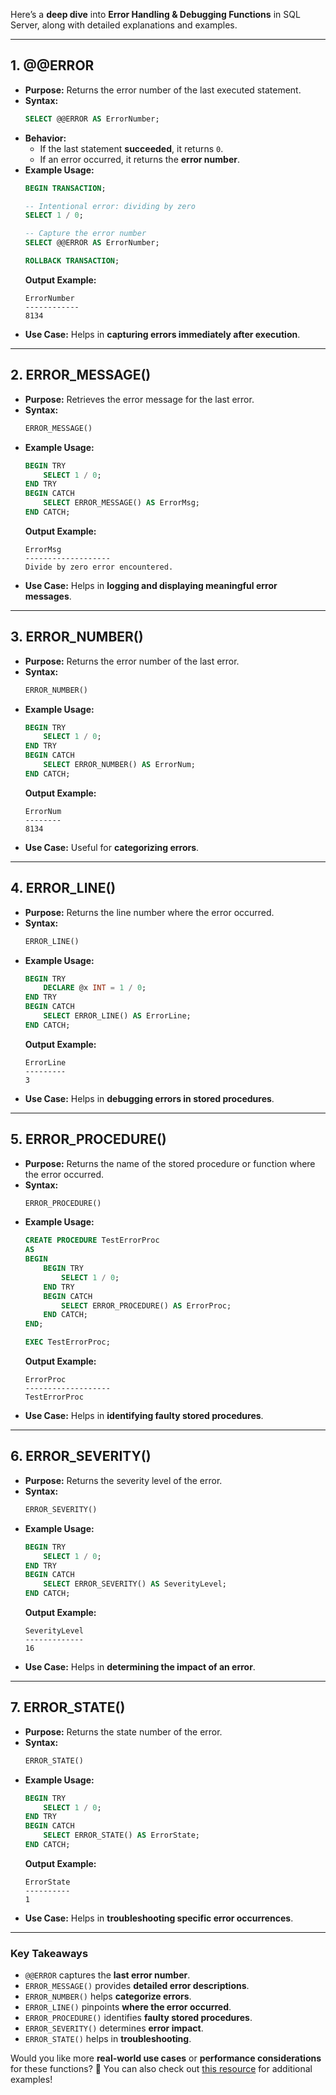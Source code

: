 Here’s a **deep dive** into **Error Handling & Debugging Functions** in SQL Server, along with detailed explanations and examples.

---

## **1. @@ERROR**
- **Purpose:** Returns the error number of the last executed statement.
- **Syntax:**
  ```sql
  SELECT @@ERROR AS ErrorNumber;
  ```
- **Behavior:**
  - If the last statement **succeeded**, it returns `0`.
  - If an error occurred, it returns the **error number**.
- **Example Usage:**
  ```sql
  BEGIN TRANSACTION;
  
  -- Intentional error: dividing by zero
  SELECT 1 / 0;
  
  -- Capture the error number
  SELECT @@ERROR AS ErrorNumber;
  
  ROLLBACK TRANSACTION;
  ```
  **Output Example:**  
  ```
  ErrorNumber
  ------------
  8134
  ```
- **Use Case:** Helps in **capturing errors immediately after execution**.

---

## **2. ERROR_MESSAGE()**
- **Purpose:** Retrieves the error message for the last error.
- **Syntax:**
  ```sql
  ERROR_MESSAGE()
  ```
- **Example Usage:**
  ```sql
  BEGIN TRY
      SELECT 1 / 0;
  END TRY
  BEGIN CATCH
      SELECT ERROR_MESSAGE() AS ErrorMsg;
  END CATCH;
  ```
  **Output Example:**  
  ```
  ErrorMsg
  -------------------
  Divide by zero error encountered.
  ```
- **Use Case:** Helps in **logging and displaying meaningful error messages**.

---

## **3. ERROR_NUMBER()**
- **Purpose:** Returns the error number of the last error.
- **Syntax:**
  ```sql
  ERROR_NUMBER()
  ```
- **Example Usage:**
  ```sql
  BEGIN TRY
      SELECT 1 / 0;
  END TRY
  BEGIN CATCH
      SELECT ERROR_NUMBER() AS ErrorNum;
  END CATCH;
  ```
  **Output Example:**  
  ```
  ErrorNum
  --------
  8134
  ```
- **Use Case:** Useful for **categorizing errors**.

---

## **4. ERROR_LINE()**
- **Purpose:** Returns the line number where the error occurred.
- **Syntax:**
  ```sql
  ERROR_LINE()
  ```
- **Example Usage:**
  ```sql
  BEGIN TRY
      DECLARE @x INT = 1 / 0;
  END TRY
  BEGIN CATCH
      SELECT ERROR_LINE() AS ErrorLine;
  END CATCH;
  ```
  **Output Example:**  
  ```
  ErrorLine
  ---------
  3
  ```
- **Use Case:** Helps in **debugging errors in stored procedures**.

---

## **5. ERROR_PROCEDURE()**
- **Purpose:** Returns the name of the stored procedure or function where the error occurred.
- **Syntax:**
  ```sql
  ERROR_PROCEDURE()
  ```
- **Example Usage:**
  ```sql
  CREATE PROCEDURE TestErrorProc
  AS
  BEGIN
      BEGIN TRY
          SELECT 1 / 0;
      END TRY
      BEGIN CATCH
          SELECT ERROR_PROCEDURE() AS ErrorProc;
      END CATCH;
  END;
  
  EXEC TestErrorProc;
  ```
  **Output Example:**  
  ```
  ErrorProc
  -------------------
  TestErrorProc
  ```
- **Use Case:** Helps in **identifying faulty stored procedures**.

---

## **6. ERROR_SEVERITY()**
- **Purpose:** Returns the severity level of the error.
- **Syntax:**
  ```sql
  ERROR_SEVERITY()
  ```
- **Example Usage:**
  ```sql
  BEGIN TRY
      SELECT 1 / 0;
  END TRY
  BEGIN CATCH
      SELECT ERROR_SEVERITY() AS SeverityLevel;
  END CATCH;
  ```
  **Output Example:**  
  ```
  SeverityLevel
  -------------
  16
  ```
- **Use Case:** Helps in **determining the impact of an error**.

---

## **7. ERROR_STATE()**
- **Purpose:** Returns the state number of the error.
- **Syntax:**
  ```sql
  ERROR_STATE()
  ```
- **Example Usage:**
  ```sql
  BEGIN TRY
      SELECT 1 / 0;
  END TRY
  BEGIN CATCH
      SELECT ERROR_STATE() AS ErrorState;
  END CATCH;
  ```
  **Output Example:**  
  ```
  ErrorState
  ----------
  1
  ```
- **Use Case:** Helps in **troubleshooting specific error occurrences**.

---

### **Key Takeaways**
- `@@ERROR` captures the **last error number**.
- `ERROR_MESSAGE()` provides **detailed error descriptions**.
- `ERROR_NUMBER()` helps **categorize errors**.
- `ERROR_LINE()` pinpoints **where the error occurred**.
- `ERROR_PROCEDURE()` identifies **faulty stored procedures**.
- `ERROR_SEVERITY()` determines **error impact**.
- `ERROR_STATE()` helps in **troubleshooting**.

Would you like more **real-world use cases** or **performance considerations** for these functions? 🚀 You can also check out [this resource](https://www.mssqltips.com/sqlservertip/7997/sql-server-try-catch-raiserror-throw-error-handling/) for additional examples!